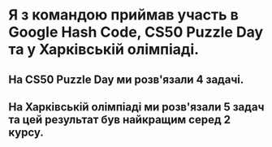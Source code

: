 # Я з командою приймав участь в Google Hash Code, CS50 Puzzle Day та у Харківській олімпіаді.
## На CS50 Puzzle Day ми розв'язали 4 задачі.
## На Харківській олімпіаді ми розв'язали 5 задач та цей результат був найкращим серед 2 курсу.
